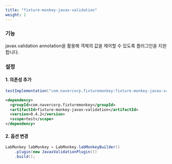 ```yaml
---
title: "fixture-monkey-javax-validation"
weight: 2
---
```


### 기능
javax.validation annotation을 활용해 객체의 값을 제어할 수 있도록 플러그인을 지원합니다.

### 설정
#### 1. 의존성 추가
```groovy
testImplementation("com.navercorp.fixturemonkey:fixture-monkey-javax-validation:0.4.2")
```

```xml
<dependency>
  <groupId>com.navercorp.fixturemonkey</groupId>
  <artifactId>fixture-monkey-javax-validation</artifactId>
  <version>0.4.2</version>
  <scope>test</scope>
</dependency>
```

#### 2. 옵션 변경
```java
LabMonkey labMonkey = LabMonkey.labMonkeyBuilder()
	.plugin(new JavaxValidationPlugin())
    .build();
```